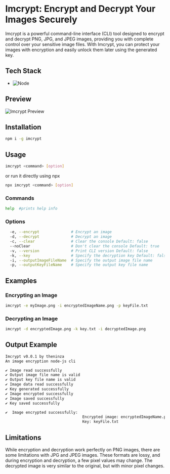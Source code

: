 # Imcrypt: Encrypt and Decrypt Your Images Securely

Imcrypt is a powerful command-line interface (CLI) tool designed to encrypt and decrypt PNG, JPG, and JPEG images, providing you with complete control over your sensitive image files. With Imcrypt, you can protect your images with encryption and easily unlock them later using the generated key.


## Tech Stack

- ![Node](https://img.shields.io/badge/NodeJS-05122A?style=for-the-badge&logo=node.js)

## Preview

![Imcrypt Preview]()

## Installation

```sh
npm i -g imcrypt
```

## Usage

```sh
imcrypt <command> [option]
```

or run it directly using npx

```sh
npx imcrypt <command> [option]
```

### Commands

```sh
help  #prints help info
```

### Options

```sh
  -e, --encrypt              # Encrypt an image
  -d, --decrypt              # Decrypt an image
  -c, --clear                # Clear the console Default: false
  --noClear                  # Don't clear the console Default: true
  -v, --version              # Print CLI version Default: false
  -k, --key                  # Specify the decryption key Default: false
  -i, --outputImageFileName  # Specify the output image file name
  -p, --outputKeyFileName    # Specify the output key file name
```

## Examples

### Encrypting an Image

```sh
imcrypt -e myImage.png -i encryptedImageName.png -p keyFile.txt
```

### Decrypting an Image

```sh
imcrypt -d encryptedImage.png -k key.txt -i decryptedImage.png
```

## Output Example

```sh
Imcrypt v0.0.1 by theninza
An image encryption node-js cli

✔ Image read successfully
✔ Output image file name is valid
✔ Output key file name is valid
✔ Image data read successfully
✔ Key generated successfully
✔ Image encrypted successfully
✔ Image saved successfully
✔ Key saved successfully

✔  Image encrypted successfully:
                                  Encrypted image: encryptedImageName.png
                                  Key: keyFile.txt


```

## Limitations

While encryption and decryption work perfectly on PNG images, there are some limitations with JPG and JPEG images. These formats are lossy, and during encryption and decryption, a few pixel values may change. The decrypted image is very similar to the original, but with minor pixel changes.